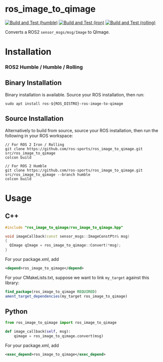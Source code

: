 # ros_image_to_qimage

[![Build and Test (humble)](../../actions/workflows/build_and_test_humble.yaml/badge.svg?branch=humble)](../../actions/workflows/build_and_test_humble.yaml?query=branch:humble)
[![Build and Test (iron)](../../actions/workflows/build_and_test_iron.yaml/badge.svg?branch=rolling)](../../actions/workflows/build_and_test_iron.yaml?query=branch:rolling)
[![Build and Test (rolling)](../../actions/workflows/build_and_test_rolling.yaml/badge.svg?branch=rolling)](../../actions/workflows/build_and_test_rolling.yaml?query=branch:rolling)

Converts a ROS2 `sensor_msgs/msg/Image` to QImage.

# Installation

### ROS2 Humble / Humble / Rolling

## Binary Installation

Binary installation is available. Source your ROS installation, then run:

```
sudo apt install ros-${ROS_DISTRO}-ros-image-to-qimage
```

## Source Installation

Alternatively to build from source, source your ROS installation, then run the following in your ROS workspace:

```
// For ROS 2 Iron / Rolling
git clone https://github.com/ros-sports/ros_image_to_qimage.git src/ros_image_to_qimage
colcon build

// For ROS 2 Humble
git clone https://github.com/ros-sports/ros_image_to_qimage.git src/ros_image_to_qimage --branch humble
colcon build
```

# Usage

## C++

```cpp
#include "ros_image_to_qimage/ros_image_to_qimage.hpp"

void imageCallback(const sensor_msgs::ImageConstPtr& msg)
{
  QImage qImage = ros_image_to_qimage::Convert(*msg);
}
```

For your package.xml, add
```xml
<depend>ros_image_to_qimage</depend>
```

For your CMakeLists.txt, suppose we want to link `my_target` against this library:
```cmake
find_package(ros_image_to_qimage REQUIRED)
ament_target_dependencies(my_target ros_image_to_qimage)
```

## Python

```py
from ros_image_to_qimage import ros_image_to_qimage

def image_callback(self, msg):
    qimage = ros_image_to_qimage.convert(msg)
```

For your package.xml, add
```xml
<exec_depend>ros_image_to_qimage</exec_depend>
```
